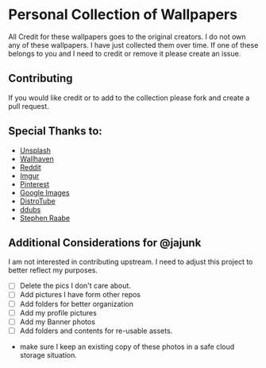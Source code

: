 # Personal Collection of Wallpapers
All Credit for these wallpapers goes to the original creators. I do not own any of these wallpapers. I have just collected them over time. If one of these belongs to you and I need to credit or remove it please create an issue.

## Contributing
If you would like credit or to add to the collection please fork and create a pull request.

## Special Thanks to:
- [Unsplash](https://unsplash.com/)
- [Wallhaven](https://wallhaven.cc/)
- [Reddit](https://www.reddit.com/r/wallpapers/)
- [Imgur](https://imgur.com/)
- [Pinterest](https://www.pinterest.com/)
- [Google Images](https://www.google.com/imghp)
- [DistroTube](https://gitlab.com/dwt1/wallpapers)
- [ddubs](https://gitlab.com/dwilliam62)
- [Stephen Raabe](https://www.youtube.com/@mylinuxforwork)

## Additional Considerations for @jajunk
I am not interested in contributing upstream. I need to adjust this project to better reflect my purposes.
- [ ] Delete the pics I don't care about.
- [ ] Add pictures I have form other repos
- [ ] Add folders for better organization
- [ ] Add my profile pictures
- [ ] Add my Banner photos
- [ ] Add folders and contents for re-usable assets.
- make sure I keep an existing copy of these photos in a safe cloud storage situation.
